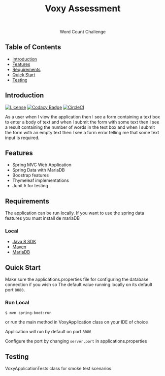 <h1 align="center"> Voxy Assessment </h1> <br>

<p align="center">
  Word Count Challenge
</p>


## Table of Contents

- [Introduction](#introduction)
- [Features](#features)
- [Requirements](#requirements)
- [Quick Start](#quick-start)
- [Testing](#testing)


## Introduction

[![License](https://img.shields.io/badge/License-Apache%202.0-blue.svg)](https://opensource.org/licenses/Apache-2.0)
[![Codacy Badge](https://api.codacy.com/project/badge/Grade/e91606af4a364076a7058c5ea1c006a8)](https://www.codacy.com/app/joneubank/microservice-template-java?utm_source=github.com&amp;utm_medium=referral&amp;utm_content=overture-stack/microservice-template-java&amp;utm_campaign=Badge_Grade)
[![CircleCI](https://circleci.com/gh/overture-stack/microservice-template-java/tree/master.svg?style=shield)](https://circleci.com/gh/overture-stack/microservice-template-java/tree/master)

As a user when I view the application then I see a form containing a text box to enter a body of text and when I submit the form with some text then I see a result containing the number of words in the text box
and when I submit the form with an empty text then I see a form error telling me that some text input is required.

## Features

* Spring MVC Web Application
* Spring Data with MariaDB
* Boostrap features
* Thymeleaf implementations
* Junit 5 for testing


## Requirements
The application can be run locally.
If you want to use the spring data features you must install de mariaDB

### Local
* [Java 8 SDK](http://www.oracle.com/technetwork/java/javase/downloads/jdk8-downloads-2133151.html)
* [Maven](https://maven.apache.org/download.cgi)
* [MariaDB](https://mariadb.org/download/?t=mariadb&p=mariadb&r=10.10.0) 

## Quick Start
Make sure the applications.properties file for configuring the database connection if you wish so
The default value running locally on its default port `8080`.

### Run Local

```bash
$ mvn spring-boot:run
```
or run the main method in VoxyApplication class on your IDE of choice

Application will run by default on port `8080`

Configure the port by changing `server.port` in applications.properties


## Testing
VoxyApplicationTests class for smoke test scenarios

